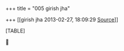 +++
title = "005 girish jha"

+++
[[girish jha	2013-02-27, 18:09:29 [Source](https://groups.google.com/g/bvparishat/c/1fYgc3KUOCw)]]



[TABLE]



